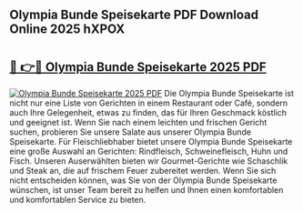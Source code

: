 ## Olympia Bunde Speisekarte PDF Download Online 2025 hXPOX

# <h2><a href="http://gc6rja.nevu.top/?p=Olympia+Bunde+Speisekarte">🔗 👉🔴 Olympia Bunde Speisekarte 2025 PDF</a></h2>

[![Olympia Bunde Speisekarte 2025 PDF](https://i.imgur.com/dBaPXMq.png)](http://gc6rja.nevu.top/?p=Olympia+Bunde+Speisekarte)
Die Olympia Bunde Speisekarte ist nicht nur eine Liste von Gerichten in einem Restaurant oder Café, sondern auch Ihre Gelegenheit, etwas zu finden, das für Ihren Geschmack köstlich und geeignet ist. Wenn Sie nach einem leichten und frischen Gericht suchen, probieren Sie unsere Salate aus unserer Olympia Bunde Speisekarte. Für Fleischliebhaber bietet unsere Olympia Bunde Speisekarte eine große Auswahl an Gerichten: Rindfleisch, Schweinefleisch, Huhn und Fisch. Unseren Auserwählten bieten wir Gourmet-Gerichte wie Schaschlik und Steak an, die auf frischem Feuer zubereitet werden. Wenn Sie sich nicht entscheiden können, was Sie von der Olympia Bunde Speisekarte wünschen, ist unser Team bereit zu helfen und Ihnen einen komfortablen und komfortablen Service zu bieten.
